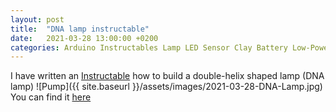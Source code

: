 ```yaml
---
layout: post
title:  "DNA lamp instructable"
date:   2021-03-28 13:00:00 +0200
categories: Arduino Instructables Lamp LED Sensor Clay Battery Low-Power
---
```

I have written an [Instructable](https://www.instructables.com/DNA-Lamp/) how to build a double-helix shaped lamp (DNA lamp)
![Pump]({{ site.baseurl }}/assets/images/2021-03-28-DNA-Lamp.jpg)
<br>You can find it [here](https://www.instructables.com/DNA-Lamp/)
